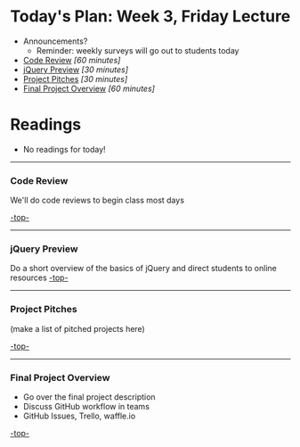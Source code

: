 <a id="top"></a>
# Today's Plan: Week 3, Friday Lecture

- Announcements?
  - Reminder: weekly surveys will go out to students today
- [Code Review](#codereview) *[60 minutes]*
- [jQuery Preview](#jquery) *[30 minutes]*
- [Project Pitches](#pitches) *[30 minutes]*
- [Final Project Overview](#project) *[60 minutes]*

# Readings

- No readings for today!

---

<a id="codereview"></a>
### Code Review

We'll do code reviews to begin class most days

[-top-](#top)

---

<a id="jquery"></a>
### jQuery Preview

Do a short overview of the basics of jQuery and direct students to online resources
[-top-](#top)

---

<a id="pitches"></a>
### Project Pitches

(make a list of pitched projects here)

[-top-](#top)

---

<a id="project"></a>
### Final Project Overview

- Go over the final project description
- Discuss GitHub workflow in teams
- GitHub Issues, Trello, waffle.io

[-top-](#top)
